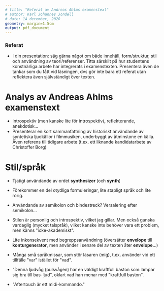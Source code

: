 ```yaml
---
# title: "Referat av Andreas Ahlms examenstext"
# author: Karl Johannes Jondell
# date: 14 december, 2020
geometry: margin=1.5cm
output: pdf_document
---
```


### Referat
* I din presentation: säg gärna något om både innehåll, form/struktur, stil och användning av teori/referenser. Titta särskilt på hur studentens konstnärliga arbete har integrerats i examenstexten. Presentera även de tankar som du fått vid läsningen, dvs gör inte bara ett referat utan reflektera även självständigt över texten.

# Analys av Andreas Ahlms examenstext

* Introspektiv (men kanske lite för introspektiv), reflekterande, anekdotisk...
* Presenterar en kort sammanfattning av historiskt användande av syntetiska ljudkällor i filmmusiken, underbyggt av åtminstone en källa. Även referens till tidigare arbete (t.ex. ett liknande kandidatarbete av Christoffer Borg)

# Stil/språk
* Tjatigt användande av ordet **synthesizer** (och **synth**)
* Förekommer en del otydliga formuleringar, lite stapligt språk och lite rörig. 
* Användande av semikolon och bindestreck? Versalering efter semikolon...
* Stilen är personlig och introspektiv, vilket jag gillar. Men också ganska vardaglig (mycket talspråk), vilket kanske inte behöver vara ett problem, men känns "icke-akademiskt". 
* Lite inkonsekvent med begreppsanvändning (översätter **envelope** till **konturgenerator**, men använder i senare del av texten åter **envelope**...)
* Många små språkmissar, som stör läsaren (mig), t.ex. använder vid ett tillfälle "var" istället för "vad".

* "Denna ljudvåg (pulsvågen) har en väldigt kraftfull baston som lämpar sig bra till bas-ljud", oklart vad han menar med "kraftfull baston".
* "Aftertouch är ett midi-kommando."

